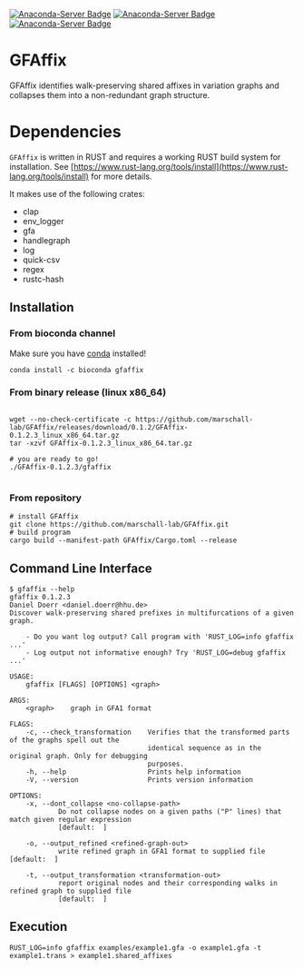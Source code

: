 [![Anaconda-Server Badge](https://anaconda.org/bioconda/gfaffix/badges/installer/conda.svg)](https://conda.anaconda.org/bioconda)
[![Anaconda-Server Badge](https://anaconda.org/bioconda/gfaffix/badges/platforms.svg)](https://anaconda.org/bioconda/gfaffix)
[![Anaconda-Server Badge](https://anaconda.org/bioconda/gfaffix/badges/license.svg)](https://anaconda.org/bioconda/gfaffix)

# GFAffix

GFAffix identifies walk-preserving shared affixes in variation graphs and collapses them into a non-redundant graph structure.

# Dependencies

`GFAffix` is written in RUST and requires a working RUST build system for
installation. See
[https://www.rust-lang.org/tools/install](https://www.rust-lang.org/tools/install)
for more details. 

It makes use of the following crates:
* clap
* env\_logger
* gfa
* handlegraph
* log
* quick-csv
* regex
* rustc-hash

## Installation

### From bioconda channel

Make sure you have [conda](https://conda.io) installed!

```
conda install -c bioconda gfaffix
```

### From binary release (linux x86\_64)

```

wget --no-check-certificate -c https://github.com/marschall-lab/GFAffix/releases/download/0.1.2/GFAffix-0.1.2.3_linux_x86_64.tar.gz 
tar -xzvf GFAffix-0.1.2.3_linux_x86_64.tar.gz 

# you are ready to go! 
./GFAffix-0.1.2.3/gfaffix


```

### From repository

```
# install GFAffix
git clone https://github.com/marschall-lab/GFAffix.git
# build program
cargo build --manifest-path GFAffix/Cargo.toml --release
```

## Command Line Interface

```
$ gfaffix --help
gfaffix 0.1.2.3
Daniel Doerr <daniel.doerr@hhu.de>
Discover walk-preserving shared prefixes in multifurcations of a given graph.

    - Do you want log output? Call program with 'RUST_LOG=info gfaffix ...'
    - Log output not informative enough? Try 'RUST_LOG=debug gfaffix ...'

USAGE:
    gfaffix [FLAGS] [OPTIONS] <graph>

ARGS:
    <graph>    graph in GFA1 format

FLAGS:
    -c, --check_transformation    Verifies that the transformed parts of the graphs spell out the
                                  identical sequence as in the original graph. Only for debugging
                                  purposes.
    -h, --help                    Prints help information
    -V, --version                 Prints version information

OPTIONS:
    -x, --dont_collapse <no-collapse-path>
            Do not collapse nodes on a given paths ("P" lines) that match given regular expression
            [default:  ]

    -o, --output_refined <refined-graph-out>
            write refined graph in GFA1 format to supplied file [default:  ]

    -t, --output_transformation <transformation-out>
            report original nodes and their corresponding walks in refined graph to supplied file
            [default:  ]
```

## Execution

```
RUST_LOG=info gfaffix examples/example1.gfa -o example1.gfa -t example1.trans > example1.shared_affixes
```
